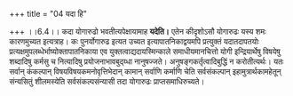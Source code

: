 +++
title = "04 यदा हि"

+++
।।6.4।। कदा योगारुढो भवतीत्यपेक्षायामाह **यदेति।** एतेन कीदृशोऽसौ
योगारुढः यस्य शमः कारणमुच्यत इत्यत्राह। कः पुनर्योगारुढ इत्यत उच्यत
इत्यापातनिकाद्वयमपि प्रत्युक्तं यदातदापतयोः
प्रत्यक्षमुपलब्धेर्भाष्योक्तापातनिकाया एव युक्तत्वाद्यदायस्मिन्काले
समाधीयमानचित्तो योगी इन्द्रियार्थेषु विषयेषु शब्दादिषु कर्मसु च
नित्यादिषु प्रयोजनाभावबुद्य्धा नानुषज्जते। अनुषङ्गकर्तृत्वादिबुद्धिं न
करोतीत्यर्थः। यतः सर्वान् कंकल्पान् विषयविषयकमनोवृत्तिभेदान् कामान्
सर्वाणि कर्माणि चेति सर्वसंकल्पान् इहामुत्रार्थकामहेतून् संन्यसितुं
शीलमस्येति सर्वसंकल्पसंन्यासी तदा योगारुढः प्राप्तसमाधिरुच्यते।
